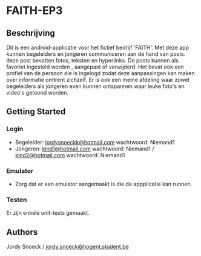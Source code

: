 # FAITH-EP3

## Beschrijving

Dit is een android-applicatie voor het fictief bedrijf 'FAITH'. Met deze app kunnen begeleiders en jongeren communiceren aan de hand van posts. deze post bevatten fotos, teksten en hyperlinks.
De posts kunnen als favoriet ingesteld worden , aangepast of verwijderd. Het bevat ook een profiel van de persoon die is ingelogd zodat deze aanpassingen kan maken over informatie omtrent zichzelf.
Er is ook een meme afdeling waar zowel begeleiders als jongeren even kunnen ontspannen waar leuke foto's en video's getoond worden.

## Getting Started

### Login

* Begeleider: jordysnoeckk@hotmail.com wachtwoord: Niemand1
* Jongeren: kind1@hotmail.com wachtwoord: Niemand1 / kind2@hotmail.com wachtwoord: Niemand1



### Emulator

* Zorg dat er een emulator aangemaakt is die de appplicatie kan runnen.



### Testen

Er zijn enkele unit-tests gemaakt.

## Authors

Jordy Snoeck / jordy.snoeck@hogent.student.be

